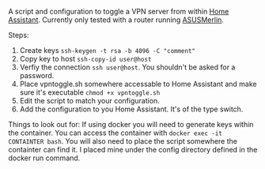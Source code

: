 A script and configuration to toggle a VPN server from within [Home Assistant](https://home-assistant.io/). Currently only tested with a router running [ASUSMerlin](https://asuswrt.lostrealm.ca/).

Steps:

1. Create keys ```ssh-keygen -t rsa -b 4096 -C "comment"```
2. Copy key to host ```ssh-copy-id user@host```
3. Verfiy the connection ```ssh user@host```. You shouldn't be asked for a password.
4. Place vpntoggle.sh somewhere accessable to Home Assistant and make sure it's executable ```chmod +x vpntoggle.sh```
5. Edit the script to match your configuration.
6. Add the configuration to you Home Assistant. It's of the type switch.

Things to look out for:
If using docker you will need to generate keys within the container. You can access the container with ```docker exec -it CONTAINTER bash```. You will also need to place the script somewhere the containter can find it. I placed mine under the config directory defined in the docker run command.
